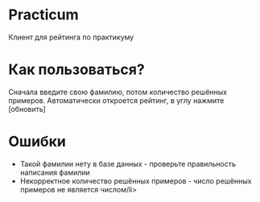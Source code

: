 # Practicum
Клиент для рейтинга по практикуму

<h1>Как пользоваться?</h1>
<p>Сначала введите свою фамилию, потом количество решённых примеров.
Автоматически откроется рейтинг, в углу нажмите [обновить]</p>

<h1>Ошибки</h1>
<ul>
  <li>Такой фамилии нету в базе данных - проверьте правильность написания фамилии</li>
  <li>Некорректное количество решённых примеров - число решённых примеров не является числом/li>
